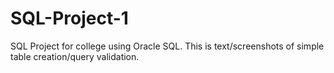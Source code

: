 # SQL-Project-1
SQL Project for college using Oracle SQL. This is text/screenshots of simple table creation/query validation. 
